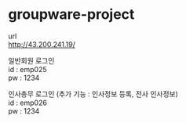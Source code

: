 # groupware-project

url <br />
 http://43.200.241.19/
 
일반회원 로그인 <br/>
 id : emp025 <br/>
 pw : 1234 <br/>
 
인사총무 로그인 (추가 기능 : 인사정보 등록, 전사 인사정보) <br/>
 id : emp026 <br/>
 pw : 1234 <br/>
